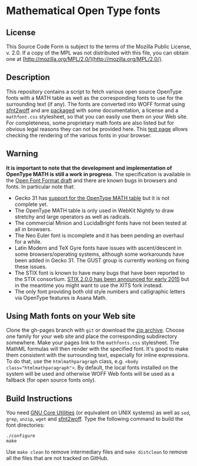Mathematical Open Type fonts
============================

License
-------

This Source Code Form is subject to the terms of the Mozilla Public
License, v. 2.0. If a copy of the MPL was not distributed with this
file, you can obtain one at
[http://mozilla.org/MPL/2.0/](http://mozilla.org/MPL/2.0/).

Description
-----------

This repository contains a script to fetch various open source OpenType fonts
with a MATH table as well as the corresponding fonts to use for the surrounding
text (if any). The fonts are converted into WOFF format
using [sfnt2woff](https://people.mozilla.org/~jkew/woff/woff-code-latest.zip)
and are
[packaged](https://github.com/fred-wang/MathFonts/archive/gh-pages.zip) with
some documentation, a license and a `mathfont.css` stylesheet, so that you can
easily use them on your Web site. For completeness, some proprietary math fonts
are also listed but for obvious legal reasons they can not be provided
here. This [test page](http://fred-wang.github.io/MathFonts/) allows checking
the rendering of the various fonts in your browser.

Warning
-------

**It is important to note that the development and implementation of OpenType
MATH is still a work in progress**. The specification is available in the
[Open Font Format draft](http://mpeg.chiariglione.org/standards/mpeg-4/open-font-format/text-isoiec-cd-14496-22-3rd-edition) and 
there are known bugs in browsers and fonts. In particular note that:

- Gecko 31 has [support for the OpenType MATH table](https://wiki.mozilla.org/MathML:Open_Type_MATH_Table) but it is not complete yet.
- The OpenType MATH table is only used in WebKit Nightly to draw stretchy and
  large operators as well as radicals.
- The commercial Minion and LucidaBright fonts have not been tested at all in
  browsers.
- The Neo Euler font is incomplete and it has been pending an overhaul for a
  while.
- Latin Modern and TeX Gyre fonts have issues with ascent/descent in some
  browsers/operating systems, although some workarounds have been added in
  Gecko 31. The GUST group is currently working on fixing these issues.
- The STIX font is known to have many bugs that have been reported to the
  STIX consortium. [STIX 2.0.0 has been announced for early 2015](http://www.stixfonts.org/) but in the meantime you might want to use the XITS fork instead.
- The only font providing both old style numbers and calligraphic letters via
  OpenType features is Asana Math.

Using Math fonts on your Web site
---------------------------------

Clone the gh-pages branch with `git` or download the
[zip archive](https://github.com/fred-wang/MathFonts/archive/gh-pages.zip). Choose
one family for your web site and place the corresponding subdirectory somewhere.
Make your pages link to the `mathfonts.css` stylesheet. The MathML formulas
will then render with the specified font. It's good to make them consistent
with the surrounding text, especially for inline expressions. To do that,
use the `htmlmathparagraph` class, e.g. `<body class="htmlmathparagraph">`.
By default, the local fonts installed on the system will be used and otherwise
WOFF Web fonts will be used as a fallback (for open source fonts only).

Build Instructions
------------------

You need [GNU Core Utilities](https://en.wikipedia.org/wiki/GNU_Core_Utilities)
(or equivalent on UNIX systems) as well as `sed`, `grep`, `unzip`, `wget` and
[sfnt2woff](https://people.mozilla.org/~jkew/woff/woff-code-latest.zip). Type
the following command to build the font directories:

    ./configure
    make

Use `make clean` to remove intermediary files and `make distclean` to remove
all the files that are not tracked on GitHub.
